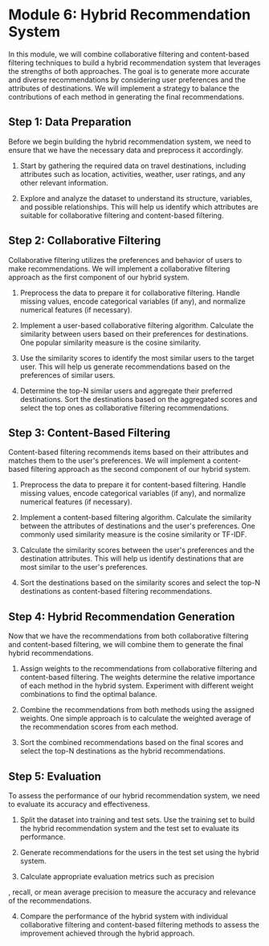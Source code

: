 
# Module 6: Hybrid Recommendation System

In this module, we will combine collaborative filtering and content-based filtering techniques to build a hybrid recommendation system that leverages the strengths of both approaches. The goal is to generate more accurate and diverse recommendations by considering user preferences and the attributes of destinations. We will implement a strategy to balance the contributions of each method in generating the final recommendations.

## Step 1: Data Preparation

Before we begin building the hybrid recommendation system, we need to ensure that we have the necessary data and preprocess it accordingly.

1. Start by gathering the required data on travel destinations, including attributes such as location, activities, weather, user ratings, and any other relevant information.

2. Explore and analyze the dataset to understand its structure, variables, and possible relationships. This will help us identify which attributes are suitable for collaborative filtering and content-based filtering.

## Step 2: Collaborative Filtering

Collaborative filtering utilizes the preferences and behavior of users to make recommendations. We will implement a collaborative filtering approach as the first component of our hybrid system.

1. Preprocess the data to prepare it for collaborative filtering. Handle missing values, encode categorical variables (if any), and normalize numerical features (if necessary).

2. Implement a user-based collaborative filtering algorithm. Calculate the similarity between users based on their preferences for destinations. One popular similarity measure is the cosine similarity.

3. Use the similarity scores to identify the most similar users to the target user. This will help us generate recommendations based on the preferences of similar users.

4. Determine the top-N similar users and aggregate their preferred destinations. Sort the destinations based on the aggregated scores and select the top ones as collaborative filtering recommendations.

## Step 3: Content-Based Filtering

Content-based filtering recommends items based on their attributes and matches them to the user's preferences. We will implement a content-based filtering approach as the second component of our hybrid system.

1. Preprocess the data to prepare it for content-based filtering. Handle missing values, encode categorical variables (if any), and normalize numerical features (if necessary).

2. Implement a content-based filtering algorithm. Calculate the similarity between the attributes of destinations and the user's preferences. One commonly used similarity measure is the cosine similarity or TF-IDF.

3. Calculate the similarity scores between the user's preferences and the destination attributes. This will help us identify destinations that are most similar to the user's preferences.

4. Sort the destinations based on the similarity scores and select the top-N destinations as content-based filtering recommendations.

## Step 4: Hybrid Recommendation Generation

Now that we have the recommendations from both collaborative filtering and content-based filtering, we will combine them to generate the final hybrid recommendations.

1. Assign weights to the recommendations from collaborative filtering and content-based filtering. The weights determine the relative importance of each method in the hybrid system. Experiment with different weight combinations to find the optimal balance.

2. Combine the recommendations from both methods using the assigned weights. One simple approach is to calculate the weighted average of the recommendation scores from each method.

3. Sort the combined recommendations based on the final scores and select the top-N destinations as the hybrid recommendations.

## Step 5: Evaluation

To assess the performance of our hybrid recommendation system, we need to evaluate its accuracy and effectiveness.

1. Split the dataset into training and test sets. Use the training set to build the hybrid recommendation system and the test set to evaluate its performance.

2. Generate recommendations for the users in the test set using the hybrid system.

3. Calculate appropriate evaluation metrics such as precision

, recall, or mean average precision to measure the accuracy and relevance of the recommendations.

4. Compare the performance of the hybrid system with individual collaborative filtering and content-based filtering methods to assess the improvement achieved through the hybrid approach.
